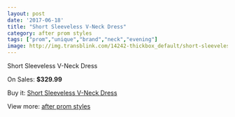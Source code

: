 ```yaml
---
layout: post
date: '2017-06-18'
title: "Short Sleeveless V-Neck Dress"
category: after prom styles
tags: ["prom","unique","brand","neck","evening"]
image: http://img.transblink.com/14242-thickbox_default/short-sleeveless-v-neck-dress.jpg
---
```

Short Sleeveless V-Neck Dress

On Sales: **$329.99**
<a href="https://www.transblink.com/en/after-prom-styles/4560-short-sleeveless-v-neck-dress.html"><amp-img layout="responsive" width="600" height="600" src="//img.transblink.com/14242-thickbox_default/short-sleeveless-v-neck-dress.jpg" alt="Short Sleeveless V-Neck Dress 0" /></a>
<a href="https://www.transblink.com/en/after-prom-styles/4560-short-sleeveless-v-neck-dress.html"><amp-img layout="responsive" width="600" height="600" src="//img.transblink.com/14243-thickbox_default/short-sleeveless-v-neck-dress.jpg" alt="Short Sleeveless V-Neck Dress 1" /></a>

Buy it: [Short Sleeveless V-Neck Dress](https://www.transblink.com/en/after-prom-styles/4560-short-sleeveless-v-neck-dress.html "Short Sleeveless V-Neck Dress")

View more: [after prom styles](https://www.transblink.com/en/55-after-prom-styles "after prom styles")